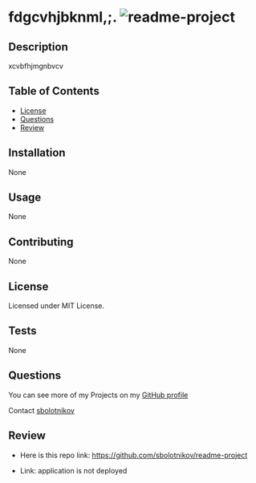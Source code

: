 # fdgcvhjbknml,;. ![readme-project](https://img.shields.io/github/license/sbolotnikov/readme-project)
## Description 
xcvbfhjmgnbvcv

## Table of Contents
* [License](#license)
* [Questions](#questions)
* [Review](#review)
## Installation 
 None 
## Usage 
 None
## Contributing 
 None 
## License 
 Licensed under MIT License. 
## Tests 
 None
## Questions 
 You can see more of my Projects on my [GitHub profile](https://github.com/sbolotnikov) 

 Contact [sbolotnikov](mailto:sbolotnikov@gmail.com) 
## Review 
  * Here is this repo link: https://github.com/sbolotnikov/readme-project
 
  * Link: application is not deployed